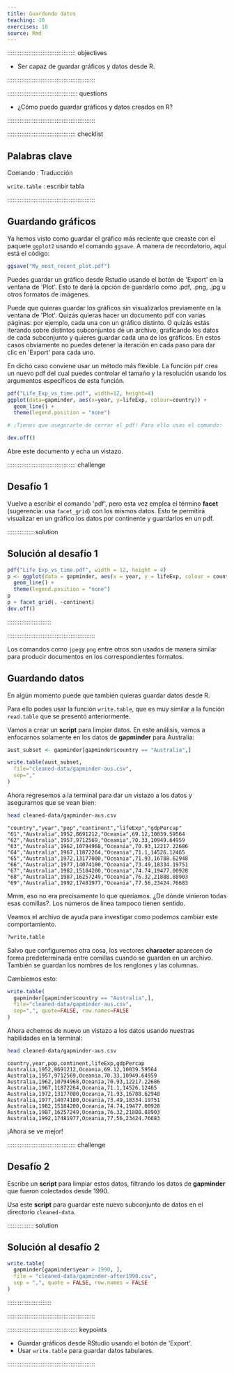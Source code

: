 ```yaml
---
title: Guardando datos
teaching: 10
exercises: 10
source: Rmd
---
```


::::::::::::::::::::::::::::::::::::::: objectives

- Ser capaz de guardar gráficos y datos desde R.

::::::::::::::::::::::::::::::::::::::::::::::::::

:::::::::::::::::::::::::::::::::::::::: questions

- ¿Cómo puedo guardar gráficos y datos creados en R?

::::::::::::::::::::::::::::::::::::::::::::::::::



:::::::::::::::::::::::::::::::::::::::  checklist

## Palabras clave

Comando : Traducción

`write.table` : escribir tabla


::::::::::::::::::::::::::::::::::::::::::::::::::

## Guardando gráficos

Ya hemos visto como guardar el gráfico más reciente que creaste con el paquete `ggplot2`
usando el comando `ggsave`. A manera de recordatorio, aquí está el código:


```r
ggsave("My_most_recent_plot.pdf")
```

Puedes guardar un gráfico desde Rstudio usando el botón de 'Export' en la
ventana de 'Plot'. Esto te dará la opción de guardarlo como .pdf, .png, .jpg
u otros formatos de imágenes.

Puede que quieras guardar los gráficos sin visualizarlos previamente
en la ventana de 'Plot'. Quizás quieras hacer un documento pdf con varias
páginas: por ejemplo, cada una con un gráfico distinto. O quizás estás
iterando sobre distintos subconjuntos de un archivo, graficando los datos
de cada subconjunto y quieres guardar cada una de los gráficos. En estos casos obviamente no
puedes detener la iteración en cada paso para dar clic en 'Export' para
cada uno.

En dicho caso conviene usar un método más flexible. La función `pdf` crea un
nuevo pdf del cual puedes controlar el tamaño y la resolución usando los
argumentos específicos de esta función.


```r
pdf("Life_Exp_vs_time.pdf", width=12, height=4)
ggplot(data=gapminder, aes(x=year, y=lifeExp, colour=country)) +
  geom_line() +
  theme(legend.position = "none") 

# ¡Tienes que asegurarte de cerrar el pdf! Para ello usas el comando:

dev.off()
```

Abre este documento y echa un vistazo.

:::::::::::::::::::::::::::::::::::::::  challenge

## Desafío 1

Vuelve a escribir el comando 'pdf', pero esta vez emplea el término **facet** (sugerencia: usa `facet_grid`) con los
mismos datos. Esto te permitirá visualizar en un gráfico los datos por continente y guardarlos en un pdf.

:::::::::::::::  solution

## Solución al desafío 1


```r
pdf("Life_Exp_vs_time.pdf", width = 12, height = 4)
p <- ggplot(data = gapminder, aes(x = year, y = lifeExp, colour = country)) +
  geom_line() +
  theme(legend.position = "none")
p
p + facet_grid(. ~continent)
dev.off()
```

:::::::::::::::::::::::::

::::::::::::::::::::::::::::::::::::::::::::::::::

Los comandos como `jpeg`y `png` entre otros son usados de manera similar para producir
documentos en los correspondientes formatos.

## Guardando datos

En algún momento puede que también quieras guardar datos desde R.

Para ello podes usar la función `write.table`, que es muy similar a la
función `read.table` que se presentó anteriormente.

Vamos a crear un **script** para limpiar datos. En este análisis, vamos a
enfocarnos solamente en los datos de **gapminder** para Australia:


```r
aust_subset <- gapminder[gapminder$country == "Australia",]

write.table(aust_subset,
  file="cleaned-data/gapminder-aus.csv",
  sep=","
)
```

Ahora regresemos a la terminal para dar un vistazo a los datos y
asegurarnos que se vean bien:


```bash
head cleaned-data/gapminder-aus.csv
```

```output
"country","year","pop","continent","lifeExp","gdpPercap"
"61","Australia",1952,8691212,"Oceania",69.12,10039.59564
"62","Australia",1957,9712569,"Oceania",70.33,10949.64959
"63","Australia",1962,10794968,"Oceania",70.93,12217.22686
"64","Australia",1967,11872264,"Oceania",71.1,14526.12465
"65","Australia",1972,13177000,"Oceania",71.93,16788.62948
"66","Australia",1977,14074100,"Oceania",73.49,18334.19751
"67","Australia",1982,15184200,"Oceania",74.74,19477.00928
"68","Australia",1987,16257249,"Oceania",76.32,21888.88903
"69","Australia",1992,17481977,"Oceania",77.56,23424.76683
```

Mmm, eso no era precisamente lo que queríamos. ¿De dónde vinieron todas
esas comillas?. Los números de línea tampoco tienen sentido.

Veamos el archivo de ayuda para investigar como podemos cambiar este
comportamiento.


```r
?write.table
```

Salvo que configuremos otra cosa, los vectores **character** aparecen de forma predeterminada entre comillas cuando se
guardan en un archivo. También se guardan los nombres de los renglones y las
columnas.

Cambiemos esto:


```r
write.table(
  gapminder[gapminder$country == "Australia",],
  file="cleaned-data/gapminder-aus.csv",
  sep=",", quote=FALSE, row.names=FALSE
)
```

Ahora echemos de nuevo un vistazo a los datos usando nuestras habilidades en
la terminal:


```bash
head cleaned-data/gapminder-aus.csv
```

```output
country,year,pop,continent,lifeExp,gdpPercap
Australia,1952,8691212,Oceania,69.12,10039.59564
Australia,1957,9712569,Oceania,70.33,10949.64959
Australia,1962,10794968,Oceania,70.93,12217.22686
Australia,1967,11872264,Oceania,71.1,14526.12465
Australia,1972,13177000,Oceania,71.93,16788.62948
Australia,1977,14074100,Oceania,73.49,18334.19751
Australia,1982,15184200,Oceania,74.74,19477.00928
Australia,1987,16257249,Oceania,76.32,21888.88903
Australia,1992,17481977,Oceania,77.56,23424.76683
```

¡Ahora se ve mejor!

:::::::::::::::::::::::::::::::::::::::  challenge

## Desafío 2

Escribe un **script** para limpiar estos datos, filtrando los datos de
**gapminder** que fueron colectados desde 1990.

Usa este **script** para guardar este nuevo subconjunto de datos en el
directorio `cleaned-data`.

:::::::::::::::  solution

## Solución al desafío 2


```r
write.table(
  gapminder[gapminder$year > 1990, ],
  file = "cleaned-data/gapminder-after1990.csv",
  sep = ",", quote = FALSE, row.names = FALSE
)
```

:::::::::::::::::::::::::

::::::::::::::::::::::::::::::::::::::::::::::::::





:::::::::::::::::::::::::::::::::::::::: keypoints

- Guardar gráficos desde RStudio usando el botón de 'Export'.
- Usar `write.table` para guardar datos tabulares.

::::::::::::::::::::::::::::::::::::::::::::::::::


